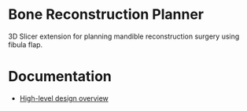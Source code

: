 # Bone Reconstruction Planner

3D Slicer extension for planning mandible reconstruction surgery using fibula flap.

# Documentation

- [High-level design overview](https://github.com/lassoan/SlicerBoneReconstructionPlanner/raw/main/Docs/Design.pptx)
